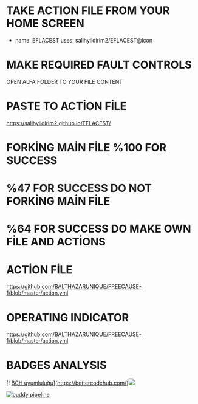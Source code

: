 # TAKE ACTION FILE FROM YOUR HOME SCREEN
- name: EFLACEST
  uses: salihyildirim2/EFLACEST@icon
  
  
# MAKE REQUIRED FAULT CONTROLS
OPEN ALFA FOLDER TO YOUR FILE CONTENT  

# PASTE TO ACTİON FİLE 

https://salihyildirim2.github.io/EFLACEST/
                                                            
# FORKİNG MAİN FİLE %100 FOR SUCCESS
# %47 FOR SUCCESS DO NOT FORKİNG MAİN FİLE
# %64 FOR SUCCESS DO MAKE OWN FİLE AND ACTİONS
# ACTİON FİLE
https://github.com/BALTHAZARUNIQUE/FREECAUSE-1/blob/master/action.yml 
# OPERATING INDICATOR
https://github.com/BALTHAZARUNIQUE/FREECAUSE-1/blob/master/action.yml

# BADGES ANALYSIS
[! [BCH uyumluluğu](https://bettercodehub.com/edge/badge/salihyildirim2/EFLACEST?branch=circleci-project-setup)](https://bettercodehub.com/)<img src='https://bettercodehub.com/edge/badge/salihyildirim2/FREECAUSE?branch=master'>


[![buddy pipeline](https://app.buddy.works/balthazarunique/eflacest/pipelines/pipeline/269329/badge.svg?token=2374425063cd870aad097f0922c80f5539822dd0f09805993421060754106078 "buddy pipeline")](https://app.buddy.works/balthazarunique/eflacest/pipelines/pipeline/269329)

